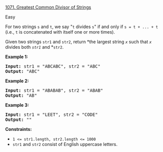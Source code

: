 [1071. Greatest Common Divisor of Strings](https://leetcode.com/problems/greatest-common-divisor-of-strings/)

Easy


For two strings `s` and `t`, we say "`t` divides `s`" if and only if `s = t + ... + t` (i.e., `t` is concatenated with itself one or more times).

Given two strings `str1` and `str2`, return *the largest string *`x`* such that *`x`* divides both *`str1`* and *`str2`.

**Example 1:**

<pre><strong>Input:</strong> str1 = &#34;ABCABC&#34;, str2 = &#34;ABC&#34;
<strong>Output:</strong> &#34;ABC&#34;
</pre>

**Example 2:**

<pre><strong>Input:</strong> str1 = &#34;ABABAB&#34;, str2 = &#34;ABAB&#34;
<strong>Output:</strong> &#34;AB&#34;
</pre>

**Example 3:**

<pre><strong>Input:</strong> str1 = &#34;LEET&#34;, str2 = &#34;CODE&#34;
<strong>Output:</strong> &#34;&#34;
</pre>

**Constraints:**

* `1 <= str1.length, str2.length <= 1000`
* `str1` and `str2` consist of English uppercase letters.

